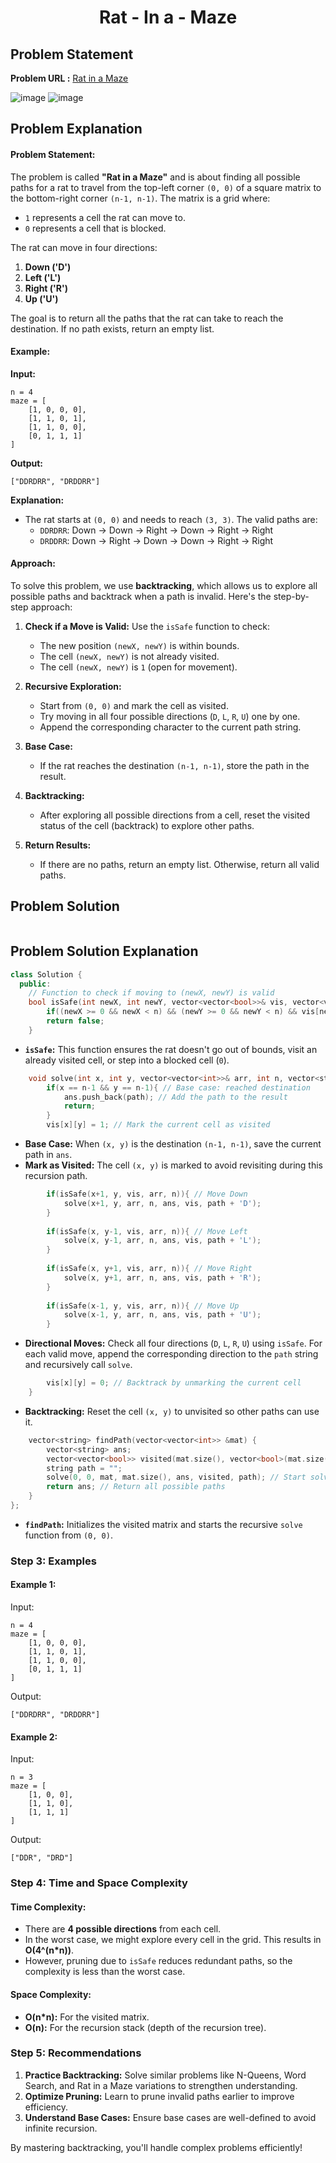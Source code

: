 <h1 align='center'>Rat - In a - Maze</h1>

## Problem Statement

**Problem URL :** [Rat in a Maze](https://www.geeksforgeeks.org/problems/rat-in-a-maze-problem/1)

![image](https://github.com/user-attachments/assets/5799b065-7757-4a17-ab05-bb8ba81e8b2d)
![image](https://github.com/user-attachments/assets/d99b4b49-54e5-4b0b-9dd6-c0978cf0e949)

## Problem Explanation
#### **Problem Statement:**
The problem is called **"Rat in a Maze"** and is about finding all possible paths for a rat to travel from the top-left corner `(0, 0)` of a square matrix to the bottom-right corner `(n-1, n-1)`. The matrix is a grid where:
- `1` represents a cell the rat can move to.
- `0` represents a cell that is blocked.

The rat can move in four directions:
1. **Down ('D')**
2. **Left ('L')**
3. **Right ('R')**
4. **Up ('U')**

The goal is to return all the paths that the rat can take to reach the destination. If no path exists, return an empty list.



#### **Example:**
**Input:**
```plaintext
n = 4
maze = [
    [1, 0, 0, 0],
    [1, 1, 0, 1],
    [1, 1, 0, 0],
    [0, 1, 1, 1]
]
```

**Output:**
```plaintext
["DDRDRR", "DRDDRR"]
```

**Explanation:**
- The rat starts at `(0, 0)` and needs to reach `(3, 3)`. The valid paths are:
  - `DDRDRR`: Down → Down → Right → Down → Right → Right
  - `DRDDRR`: Down → Right → Down → Down → Right → Right



#### **Approach:**
To solve this problem, we use **backtracking**, which allows us to explore all possible paths and backtrack when a path is invalid. Here's the step-by-step approach:

1. **Check if a Move is Valid:**
   Use the `isSafe` function to check:
   - The new position `(newX, newY)` is within bounds.
   - The cell `(newX, newY)` is not already visited.
   - The cell `(newX, newY)` is `1` (open for movement).

2. **Recursive Exploration:**
   - Start from `(0, 0)` and mark the cell as visited.
   - Try moving in all four possible directions (`D`, `L`, `R`, `U`) one by one.
   - Append the corresponding character to the current path string.

3. **Base Case:**
   - If the rat reaches the destination `(n-1, n-1)`, store the path in the result.

4. **Backtracking:**
   - After exploring all possible directions from a cell, reset the visited status of the cell (backtrack) to explore other paths.

5. **Return Results:**
   - If there are no paths, return an empty list. Otherwise, return all valid paths.


## Problem Solution
```cpp

```


## Problem Solution Explanation

```cpp
class Solution {
  public:
    // Function to check if moving to (newX, newY) is valid
    bool isSafe(int newX, int newY, vector<vector<bool>>& vis, vector<vector<int>>& arr, int n){
        if((newX >= 0 && newX < n) && (newY >= 0 && newY < n) && vis[newX][newY] != 1 && arr[newX][newY] == 1) return true;
        return false;
    }
```
- **`isSafe`:** This function ensures the rat doesn't go out of bounds, visit an already visited cell, or step into a blocked cell (`0`).



```cpp
    void solve(int x, int y, vector<vector<int>>& arr, int n, vector<string>& ans, vector<vector<bool>>& vis, string path){
        if(x == n-1 && y == n-1){ // Base case: reached destination
            ans.push_back(path); // Add the path to the result
            return;
        }
        vis[x][y] = 1; // Mark the current cell as visited
```
- **Base Case:** When `(x, y)` is the destination `(n-1, n-1)`, save the current path in `ans`.
- **Mark as Visited:** The cell `(x, y)` is marked to avoid revisiting during this recursion path.



```cpp
        if(isSafe(x+1, y, vis, arr, n)){ // Move Down
            solve(x+1, y, arr, n, ans, vis, path + 'D');
        }
        
        if(isSafe(x, y-1, vis, arr, n)){ // Move Left
            solve(x, y-1, arr, n, ans, vis, path + 'L');
        }
        
        if(isSafe(x, y+1, vis, arr, n)){ // Move Right
            solve(x, y+1, arr, n, ans, vis, path + 'R');
        }
        
        if(isSafe(x-1, y, vis, arr, n)){ // Move Up
            solve(x-1, y, arr, n, ans, vis, path + 'U');
        }
```
- **Directional Moves:** Check all four directions (`D`, `L`, `R`, `U`) using `isSafe`. For each valid move, append the corresponding direction to the `path` string and recursively call `solve`.



```cpp
        vis[x][y] = 0; // Backtrack by unmarking the current cell
    }
```
- **Backtracking:** Reset the cell `(x, y)` to unvisited so other paths can use it.



```cpp
    vector<string> findPath(vector<vector<int>> &mat) {
        vector<string> ans;
        vector<vector<bool>> visited(mat.size(), vector<bool>(mat.size(), 0)); // Visited matrix
        string path = "";
        solve(0, 0, mat, mat.size(), ans, visited, path); // Start solving from (0, 0)
        return ans; // Return all possible paths
    }
};
```
- **`findPath`:** Initializes the visited matrix and starts the recursive `solve` function from `(0, 0)`.



### **Step 3: Examples**

#### **Example 1:**
Input:
```plaintext
n = 4
maze = [
    [1, 0, 0, 0],
    [1, 1, 0, 1],
    [1, 1, 0, 0],
    [0, 1, 1, 1]
]
```
Output:
```plaintext
["DDRDRR", "DRDDRR"]
```



#### **Example 2:**
Input:
```plaintext
n = 3
maze = [
    [1, 0, 0],
    [1, 1, 0],
    [1, 1, 1]
]
```
Output:
```plaintext
["DDR", "DRD"]
```


### **Step 4: Time and Space Complexity**

#### **Time Complexity:**
- There are **4 possible directions** from each cell.
- In the worst case, we might explore every cell in the grid. This results in **O(4^(n\*n))**.
- However, pruning due to `isSafe` reduces redundant paths, so the complexity is less than the worst case.

#### **Space Complexity:**
- **O(n\*n):** For the visited matrix.
- **O(n):** For the recursion stack (depth of the recursion tree).



### **Step 5: Recommendations**
1. **Practice Backtracking:** Solve similar problems like N-Queens, Word Search, and Rat in a Maze variations to strengthen understanding.
2. **Optimize Pruning:** Learn to prune invalid paths earlier to improve efficiency.
3. **Understand Base Cases:** Ensure base cases are well-defined to avoid infinite recursion.

By mastering backtracking, you'll handle complex problems efficiently!
